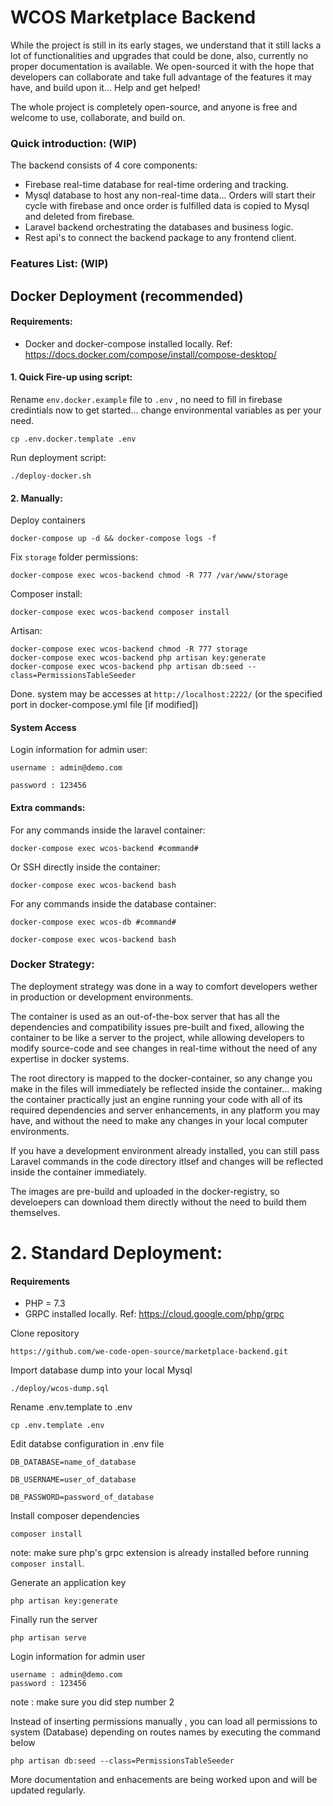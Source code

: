# WCOS Marketplace Backend

While the project is still in its early stages, we understand that it still lacks a lot of functionalities and upgrades that could be done, also, currently no proper documentation is available.
We open-sourced it with the hope that developers can collaborate and take full advantage of the features it may have, and build upon it... Help and get helped! 

The whole project is completely open-source, and anyone is free and welcome to use, collaborate, and build on.

### Quick introduction: (WIP)
The backend consists of 4 core components:
- Firebase real-time database for real-time ordering and tracking.
- Mysql database to host any non-real-time data... Orders will start their cycle with firebase and once order is fulfilled data is copied to Mysql and deleted from firebase.
- Laravel backend orchestrating the databases and business logic.
- Rest api's to connect the backend package to any frontend client.

### Features List: (WIP)

## Docker Deployment (recommended)
#### Requirements:
- Docker and docker-compose installed locally. Ref: https://docs.docker.com/compose/install/compose-desktop/

#### 1. Quick Fire-up using script:
Rename `env.docker.example` file to `.env` , no need to fill in firebase credintials now to get started... change environmental variables as per your need. 
```
cp .env.docker.template .env
```

Run deployment script:
```
./deploy-docker.sh
```

#### 2. Manually:

Deploy containers
```
docker-compose up -d && docker-compose logs -f
```

Fix `storage` folder permissions:
```
docker-compose exec wcos-backend chmod -R 777 /var/www/storage
```

Composer install:
```
docker-compose exec wcos-backend composer install
```

Artisan:
```
docker-compose exec wcos-backend chmod -R 777 storage
docker-compose exec wcos-backend php artisan key:generate
docker-compose exec wcos-backend php artisan db:seed --class=PermissionsTableSeeder
```  

Done. system may be accesses at `http://localhost:2222/` (or the specified port in docker-compose.yml file [if modified])

#### System Access

Login information for admin user:
```
username : admin@demo.com

password : 123456
```


#### Extra commands:

For any commands inside the laravel container:
```
docker-compose exec wcos-backend #command#
```
  

Or SSH directly inside the container:
```
docker-compose exec wcos-backend bash
```

For any commands inside the database container:
```
docker-compose exec wcos-db #command#

docker-compose exec wcos-backend bash
```

### Docker Strategy:
The deployment strategy was done in a way to comfort developers wether in production or development environments.

The container is used as an out-of-the-box server that has all the dependencies and compatibility issues pre-built and fixed, allowing the container to be like a server to the project, while allowing developers to modify source-code and see changes in real-time without the need of any expertise in docker systems.

The root directory is mapped to the docker-container, so any change you make in the files will immediately be reflected inside the container... making the container practically just an engine running your code with all of its required dependencies and server enhancements, in any platform you may have, and without the need to make any changes in your local computer environments. 

If you have a development environment already installed, you can still pass Laravel commands in the code directory itlsef and changes will be reflected inside the container immediately.

The images are pre-build and uploaded in the docker-registry, so develoepers can download them directly without the need to build them themselves.

# 2. Standard Deployment:

#### Requirements
- PHP = 7.3
- GRPC installed locally. Ref: https://cloud.google.com/php/grpc

Clone repository
```code
https://github.com/we-code-open-source/marketplace-backend.git
```

Import database dump into your local Mysql
```code
./deploy/wcos-dump.sql
```

Rename .env.template to .env
``` code
cp .env.template .env
```

Edit databse configuration in .env file
``` code
DB_DATABASE=name_of_database

DB_USERNAME=user_of_database

DB_PASSWORD=password_of_database
```

Install composer dependencies
```code
composer install
```
note: make sure php's grpc extension is already installed before running `composer install`.
 
Generate an application key
```code
php artisan key:generate
```

Finally run the server
```code
php artisan serve
```

Login information for admin user
```code
username : admin@demo.com
password : 123456
```
note : make sure you did step number 2

Instead of inserting permissions manually , you can load all permissions to system (Database) depending on routes names by executing the command below
``` code
php artisan db:seed --class=PermissionsTableSeeder
```

More documentation and enhacements are being worked upon and will be updated regularly.

